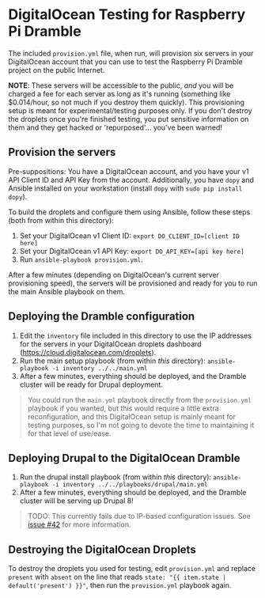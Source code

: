 # DigitalOcean Testing for Raspberry Pi Dramble

The included `provision.yml` file, when run, will provision six servers in your DigitalOcean account that you can use to test the Raspberry Pi Dramble project on the public Internet.

**NOTE**: These servers will be accessible to the public, *and* you will be charged a fee for each server as long as it's running (something like $0.014/hour, so not much if you destroy them quickly). This provisioning setup is meant for experimental/testing purposes only. If you don't destroy the droplets once you're finished testing, you put sensitive information on them and they get hacked or 'repurposed'... you've been warned!

## Provision the servers

Pre-suppositions: You have a DigitalOcean account, and you have your v1 API Client ID and API Key from the account. Additionally, you have `dopy` and Ansible installed on your workstation (install `dopy` with `sudo pip install dopy`).

To build the droplets and configure them using Ansible, follow these steps (both from within this directory):

  1. Set your DigitalOcean v1 Client ID: `export DO_CLIENT_ID=[client ID here]`
  2. Set your DigitalOcean v1 API Key: `export DO_API_KEY=[api key here]`
  3. Run `ansible-playbook provision.yml`.

After a few minutes (depending on DigitalOcean's current server provisioning speed), the servers will be provisioned and ready for you to run the main Ansible playbook on them.

## Deploying the Dramble configuration

  1. Edit the `inventory` file included in this directory to use the IP addresses for the servers in your DigitalOcean droplets dashboard (https://cloud.digitalocean.com/droplets).
  2. Run the main setup playbook (from within *this* directory):
    ```
    ansible-playbook -i inventory ../../main.yml
    ```
  3. After a few minutes, everything should be deployed, and the Dramble cluster will be ready for Drupal deployment.

> You could run the `main.yml` playbook directly from the `provision.yml` playbook if you wanted, but this would require a little extra reconfiguration, and this DigitalOcean setup is mainly meant for testing purposes, so I'm not going to devote the time to maintaining it for that level of use/ease.

## Deploying Drupal to the DigitalOcean Dramble

  1. Run the drupal install playbook (from within *this* directory):
    ```
    ansible-playbook -i inventory ../../playbooks/drupal/main.yml
    ```
  2. After a few minutes, everything should be deployed, and the Dramble cluster will be serving up Drupal 8!

> TODO: This currently fails due to IP-based configuration issues. See [issue #42](https://github.com/geerlingguy/raspberry-pi-dramble/issues/42) for more information.

## Destroying the DigitalOcean Droplets

To destroy the droplets you used for testing, edit `provision.yml` and replace `present` with `absent` on the line that reads `state: "{{ item.state | default('present') }}"`, then run the `provision.yml` playbook again.
